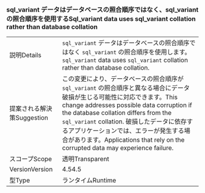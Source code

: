 ### <a name="sqlvariant-data-uses-sqlvariant-collation-rather-than-database-collation"></a><span data-ttu-id="782ed-101">sql_variant データはデータベースの照合順序ではなく、sql_variant の照合順序を使用する</span><span class="sxs-lookup"><span data-stu-id="782ed-101">Sql_variant data uses sql_variant collation rather than database collation</span></span>

|   |   |
|---|---|
|<span data-ttu-id="782ed-102">説明</span><span class="sxs-lookup"><span data-stu-id="782ed-102">Details</span></span>|<span data-ttu-id="782ed-103"><code>sql_variant</code> データはデータベースの照合順序ではなく <code>sql_variant</code> の照合順序を使用します。</span><span class="sxs-lookup"><span data-stu-id="782ed-103"><code>sql_variant</code> data uses <code>sql_variant</code> collation rather than database collation.</span></span>|
|<span data-ttu-id="782ed-104">提案される解決策</span><span class="sxs-lookup"><span data-stu-id="782ed-104">Suggestion</span></span>|<span data-ttu-id="782ed-105">この変更により、データベースの照合順序が <code>sql_variant</code> の照合順序と異なる場合にデータ破損が生じる可能性に対応できます。</span><span class="sxs-lookup"><span data-stu-id="782ed-105">This change addresses possible data corruption if the database collation differs from the <code>sql_variant</code> collation.</span></span> <span data-ttu-id="782ed-106">破損したデータに依存するアプリケーションでは、エラーが発生する場合があります。</span><span class="sxs-lookup"><span data-stu-id="782ed-106">Applications that rely on the corrupted data may experience failure.</span></span>|
|<span data-ttu-id="782ed-107">スコープ</span><span class="sxs-lookup"><span data-stu-id="782ed-107">Scope</span></span>|<span data-ttu-id="782ed-108">透明</span><span class="sxs-lookup"><span data-stu-id="782ed-108">Transparent</span></span>|
|<span data-ttu-id="782ed-109">Version</span><span class="sxs-lookup"><span data-stu-id="782ed-109">Version</span></span>|<span data-ttu-id="782ed-110">4.5</span><span class="sxs-lookup"><span data-stu-id="782ed-110">4.5</span></span>|
|<span data-ttu-id="782ed-111">型</span><span class="sxs-lookup"><span data-stu-id="782ed-111">Type</span></span>|<span data-ttu-id="782ed-112">ランタイム</span><span class="sxs-lookup"><span data-stu-id="782ed-112">Runtime</span></span>|

